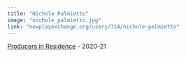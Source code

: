 ```yaml
---
title: "Nichole Palmietto"
image: "nichole_palmietto.jpg"
link: "newplayexchange.org/users/314/nichole-palmietto"
---
```


[Producers in Residence](/programs/producers-in-residence/) - 2020-21
